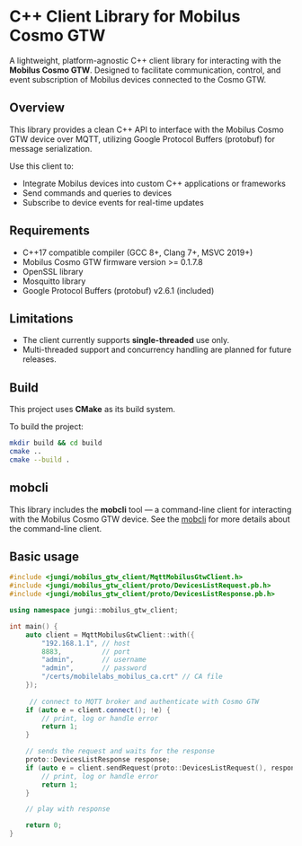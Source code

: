 # C++ Client Library for Mobilus Cosmo GTW

A lightweight, platform-agnostic C++ client library for interacting with the **Mobilus Cosmo GTW**.
Designed to facilitate communication, control, and event subscription of Mobilus devices connected to the Cosmo GTW.

## Overview

This library provides a clean C++ API to interface with the Mobilus Cosmo GTW device over MQTT, utilizing Google Protocol Buffers (protobuf) for message serialization.

Use this client to:

- Integrate Mobilus devices into custom C++ applications or frameworks  
- Send commands and queries to devices
- Subscribe to device events for real-time updates

## Requirements

- C++17 compatible compiler (GCC 8+, Clang 7+, MSVC 2019+)
- Mobilus Cosmo GTW firmware version >= 0.1.7.8
- OpenSSL library
- Mosquitto library
- Google Protocol Buffers (protobuf) v2.6.1 (included)

## Limitations

- The client currently supports **single-threaded** use only.  
- Multi-threaded support and concurrency handling are planned for future releases.

## Build

This project uses **CMake** as its build system.

To build the project:

```bash
mkdir build && cd build
cmake ..
cmake --build .
```

## mobcli

This library includes the **mobcli** tool — a command-line client for interacting with the Mobilus Cosmo GTW device.
See the [mobcli](tools/mobcli) for more details about the command-line client.

## Basic usage

```cpp
#include <jungi/mobilus_gtw_client/MqttMobilusGtwClient.h>
#include <jungi/mobilus_gtw_client/proto/DevicesListRequest.pb.h>
#include <jungi/mobilus_gtw_client/proto/DevicesListResponse.pb.h>

using namespace jungi::mobilus_gtw_client;

int main() {
    auto client = MqttMobilusGtwClient::with({
        "192.168.1.1", // host
        8883,          // port
        "admin",       // username
        "admin",       // password
        "/certs/mobilelabs_mobilus_ca.crt" // CA file
    });
    
     // connect to MQTT broker and authenticate with Cosmo GTW
    if (auto e = client.connect(); !e) {
        // print, log or handle error
        return 1;
    }

    // sends the request and waits for the response
    proto::DevicesListResponse response;
    if (auto e = client.sendRequest(proto::DevicesListRequest(), response); !e) {
        // print, log or handle error
        return 1;
    }

    // play with response

    return 0;
}
```

